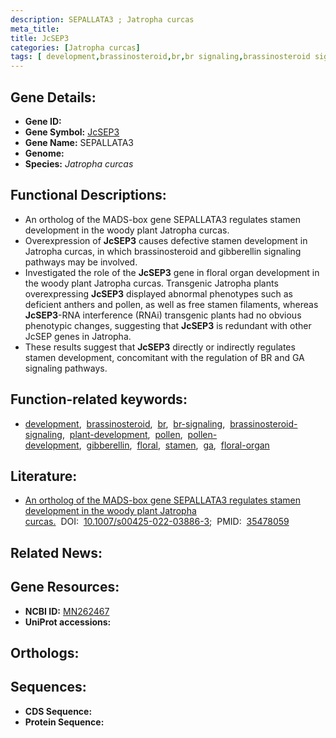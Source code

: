 ```yaml
---
description: SEPALLATA3 ; Jatropha curcas
meta_title:
title: JcSEP3
categories: [Jatropha curcas]
tags: [ development,brassinosteroid,br,br signaling,brassinosteroid signaling,plant development,pollen,pollen development,gibberellin,floral,stamen,ga,floral organ ]
---
```


## Gene Details:
- **Gene ID:** []()
- **Gene Symbol:** <u>JcSEP3</u>
- **Gene Name:** SEPALLATA3
- **Genome:** []()
- **Species:** *Jatropha curcas*

## Functional Descriptions:
   - An ortholog of the MADS-box gene SEPALLATA3 regulates stamen development in the woody plant Jatropha curcas.
   - Overexpression of **JcSEP3** causes defective stamen development in Jatropha curcas, in which brassinosteroid and gibberellin signaling pathways may be involved.
   - Investigated the role of the **JcSEP3** gene in floral organ development in the woody plant Jatropha curcas. Transgenic Jatropha plants overexpressing **JcSEP3** displayed abnormal phenotypes such as deficient anthers and pollen, as well as free stamen filaments, whereas **JcSEP3**-RNA interference (RNAi) transgenic plants had no obvious phenotypic changes, suggesting that **JcSEP3** is redundant with other JcSEP genes in Jatropha. 
   - These results suggest that **JcSEP3** directly or indirectly regulates stamen development, concomitant with the regulation of BR and GA signaling pathways.

## Function-related keywords:
   - [development](/tags/development/),&nbsp;&nbsp;[brassinosteroid](/tags/brassinosteroid/),&nbsp;&nbsp;[br](/tags/br/),&nbsp;&nbsp;[br-signaling](/tags/br-signaling/),&nbsp;&nbsp;[brassinosteroid-signaling](/tags/brassinosteroid-signaling/),&nbsp;&nbsp;[plant-development](/tags/plant-development/),&nbsp;&nbsp;[pollen](/tags/pollen/),&nbsp;&nbsp;[pollen-development](/tags/pollen-development/),&nbsp;&nbsp;[gibberellin](/tags/gibberellin/),&nbsp;&nbsp;[floral](/tags/floral/),&nbsp;&nbsp;[stamen](/tags/stamen/),&nbsp;&nbsp;[ga](/tags/ga/),&nbsp;&nbsp;[floral-organ](/tags/floral-organ/)

## Literature:
   - [An ortholog of the MADS-box gene SEPALLATA3 regulates stamen development in the woody plant Jatropha curcas.](https://doi.org/10.1007/s00425-022-03886-3)&nbsp;&nbsp;DOI:&nbsp;&nbsp;[10.1007/s00425-022-03886-3](https://doi.org/10.1007/s00425-022-03886-3);&nbsp;&nbsp;PMID:&nbsp;&nbsp;[35478059](https://pubmed.ncbi.nlm.nih.gov/35478059/)

## Related News:

## Gene Resources:
- **NCBI ID:**  [MN262467](https://www.ncbi.nlm.nih.gov/gene/?term=MN262467)
- **UniProt accessions:**  [](https://www.uniprot.org/uniprotkb//entry)

## Orthologs:

## Sequences:
- **CDS Sequence:**
- **Protein Sequence:**
